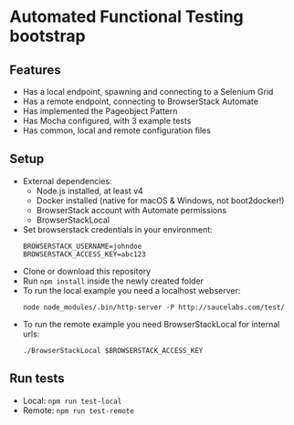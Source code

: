 # Automated Functional Testing bootstrap

## Features
- Has a local endpoint, spawning and connecting to a Selenium Grid
- Has a remote endpoint, connecting to BrowserStack Automate
- Has implemented the Pageobject Pattern
- Has Mocha configured, with 3 example tests
- Has common, local and remote configuration files

## Setup
- External dependencies:
  - Node.js installed, at least v4
  - Docker installed (native for macOS & Windows, not boot2docker!)
  - BrowserStack account with Automate permissions
  - BrowserStackLocal
- Set browserstack credentials in your environment:
  ```
  BROWSERSTACK_USERNAME=johndoe
  BROWSERSTACK_ACCESS_KEY=abc123
  ```
- Clone or download this repository
- Run `npm install` inside the newly created folder
- To run the local example you need a localhost webserver:  
  ```
  node node_modules/.bin/http-server -P http://saucelabs.com/test/
  ```
- To run the remote example you need BrowserStackLocal for internal urls:  
  ```
  ./BrowserStackLocal $BROWSERSTACK_ACCESS_KEY
  ```

## Run tests
- Local: `npm run test-local`
- Remote: `npm run test-remote`
